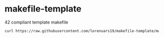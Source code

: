 # makefile-template
42 compliant template makefile
```bash
curl https://raw.githubusercontent.com/lorenuars19/makefile-template/master/Makefile -o Makefile
```
